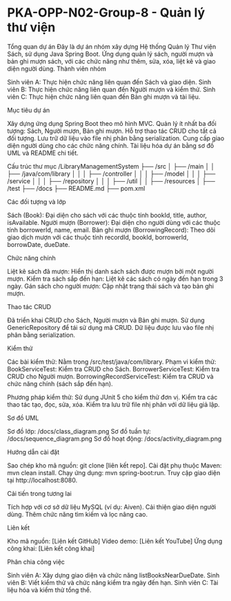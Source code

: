 # PKA-OPP-N02-Group-8 - Quản lý thư viện

Tổng quan dự án
Đây là dự án nhóm xây dựng Hệ thống Quản lý Thư viện Sách, sử dụng Java Spring Boot. Ứng dụng quản lý sách, người mượn và bản ghi mượn sách, với các chức năng như thêm, sửa, xóa, liệt kê và giao diện người dùng.
Thành viên nhóm

Sinh viên A: Thực hiện chức năng liên quan đến Sách và giao diện.
Sinh viên B: Thực hiện chức năng liên quan đến Người mượn và kiểm thử.
Sinh viên C: Thực hiện chức năng liên quan đến Bản ghi mượn và tài liệu.

Mục tiêu dự án

Xây dựng ứng dụng Spring Boot theo mô hình MVC.
Quản lý ít nhất ba đối tượng: Sách, Người mượn, Bản ghi mượn.
Hỗ trợ thao tác CRUD cho tất cả đối tượng.
Lưu trữ dữ liệu vào file nhị phân bằng serialization.
Cung cấp giao diện người dùng cho các chức năng chính.
Tài liệu hóa dự án bằng sơ đồ UML và README chi tiết.

Cấu trúc thư mục
/LibraryManagementSystem
├── /src
│   ├── /main
│   │   ├── /java/com/library
│   │   │   ├── /controller
│   │   │   ├── /model
│   │   │   ├── /service
│   │   │   ├── /repository
│   │   │   ├── /util
│   │   ├── /resources
│   ├── /test
├── /docs
├── README.md
├── pom.xml

Các đối tượng và lớp

Sách (Book): Đại diện cho sách với các thuộc tính bookId, title, author, isAvailable.
Người mượn (Borrower): Đại diện cho người dùng với các thuộc tính borrowerId, name, email.
Bản ghi mượn (BorrowingRecord): Theo dõi giao dịch mượn với các thuộc tính recordId, bookId, borrowerId, borrowDate, dueDate.

Chức năng chính

Liệt kê sách đã mượn: Hiển thị danh sách sách được mượn bởi một người mượn.
Kiểm tra sách sắp đến hạn: Liệt kê các sách có ngày đến hạn trong 3 ngày.
Gán sách cho người mượn: Cập nhật trạng thái sách và tạo bản ghi mượn.

Thao tác CRUD

Đã triển khai CRUD cho Sách, Người mượn và Bản ghi mượn.
Sử dụng GenericRepository để tái sử dụng mã CRUD.
Dữ liệu được lưu vào file nhị phân bằng serialization.

Kiểm thử

Các bài kiểm thử: Nằm trong /src/test/java/com/library.
Phạm vi kiểm thử:
BookServiceTest: Kiểm tra CRUD cho Sách.
BorrowerServiceTest: Kiểm tra CRUD cho Người mượn.
BorrowingRecordServiceTest: Kiểm tra CRUD và chức năng chính (sách sắp đến hạn).


Phương pháp kiểm thử:
Sử dụng JUnit 5 cho kiểm thử đơn vị.
Kiểm tra các thao tác tạo, đọc, sửa, xóa.
Kiểm tra lưu trữ file nhị phân với dữ liệu giả lập.



Sơ đồ UML

Sơ đồ lớp: /docs/class_diagram.png
Sơ đồ tuần tự: /docs/sequence_diagram.png
Sơ đồ hoạt động: /docs/activity_diagram.png

Hướng dẫn cài đặt

Sao chép kho mã nguồn: git clone [liên kết repo].
Cài đặt phụ thuộc Maven: mvn clean install.
Chạy ứng dụng: mvn spring-boot:run.
Truy cập giao diện tại http://localhost:8080.

Cải tiến trong tương lai

Tích hợp với cơ sở dữ liệu MySQL (ví dụ: Aiven).
Cải thiện giao diện người dùng.
Thêm chức năng tìm kiếm và lọc nâng cao.

Liên kết

Kho mã nguồn: [Liên kết GitHub]
Video demo: [Liên kết YouTube]
Ứng dụng công khai: [Liên kết công khai]

Phân chia công việc

Sinh viên A: Xây dựng giao diện và chức năng listBooksNearDueDate.
Sinh viên B: Viết kiểm thử và chức năng kiểm tra ngày đến hạn.
Sinh viên C: Tài liệu hóa và kiểm thử tổng thể.
